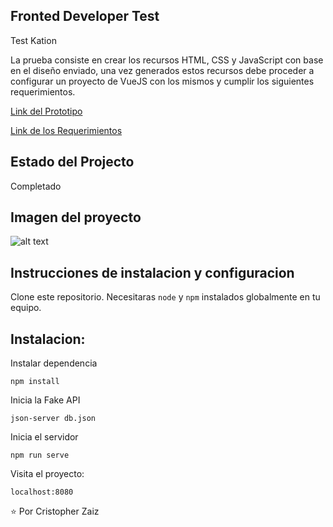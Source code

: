 ## Fronted Developer Test

Test Kation 

La prueba consiste en crear los recursos HTML, CSS y JavaScript con base
en el diseño enviado, una vez generados estos recursos debe proceder a
configurar un proyecto de VueJS con los mismos y cumplir los siguientes
requerimientos.

[Link del Prototipo](https://app.avocode.com/revisions/75183972/?design=50698406)

[Link de los Requerimientos](https://www.notion.so/FrontEnd-Developer-Test-f8e2e0a4e2c64b25b97c76ec7de45aa3)

## Estado del Projecto

Completado

## Imagen del proyecto

![alt text](https://res.cloudinary.com/dzrokq2oe/image/upload/v1602796643/Capture_project_xlshqm.png)


## Instrucciones de instalacion y configuracion

Clone este repositorio. Necesitaras `node` y `npm` instalados globalmente en tu equipo.

## Instalacion:

Instalar dependencia 

`npm install`  

Inicia la Fake API

`json-server db.json`  

Inicia el servidor

`npm run serve` 

Visita el proyecto:

`localhost:8080`  

:star: Por Cristopher Zaiz